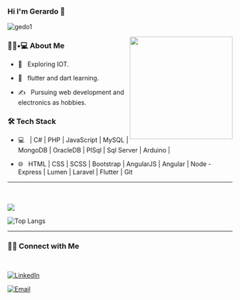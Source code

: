 ### Hi I'm Gerardo 👋

<!--![portada](https://user-images.githubusercontent.com/11398322/114464476-6d46c700-9bab-11eb-82ed-295ccf98bdf2.PNG)
-->

![gedo1](https://user-images.githubusercontent.com/11398322/120935355-02f06580-c6c8-11eb-87f7-d7eba0bbf8cb.png)


<img align='right' src="https://media.giphy.com/media/M9gbBd9nbDrOTu1Mqx/giphy.gif" width="230">

<h3> 👨🏻•💻 About Me </h3>



- 🤔 &nbsp; Exploring IOT.


- 🌱 &nbsp; flutter and dart learning.

- ✍️ &nbsp; Pursuing web development and electronics as hobbies.



<h3>🛠 Tech Stack</h3>



- 💻 &nbsp;  | C# | PHP |  JavaScript | MySQL | MongoDB | OracleDB | PlSql | Sql Server | Arduino |

- 🌐 &nbsp; HTML | CSS  | SCSS | Bootstrap | AngularJS | Angular | Node - Express | Lumen | Laravel | Flutter | Git 


<!--

- 🛢 &nbsp; MySQL | MongoDB

- 🔧 &nbsp; Git 

- 🖥 &nbsp; Illustrator| Photoshop | InDesign

-->


<!--
<h3>🛠 To Learn</h3>
<!--
- 🔧 &nbsp; AWS | Angular |
-->
<hr>



<br/><br/>
<img src="https://github-readme-stats.vercel.app/api?username=gedo1104&show_icons=true&theme=buefy&count_private=true&hide=issues&line_height=24">
<!--[![Shivam's GitHub Stats](https://github-readme-stats.vercel.app/api?username=gedrix&show_icons=true)](https://github.com/gedrix)-->

<!--![Top Langs](https://github-readme-stats.vercel.app/api/top-langs/?username=gedrix&show_icons=true)-->
![Top Langs](https://github-readme-stats.vercel.app/api/top-langs/?username=gedo1104&hide=hack,ShaderLab,Less,SCSS&langs_count=8)
<br>



<hr>



<h3> 🤝🏻 Connect with Me </h3>

<br>



<p align="center">



<a href="https://www.linkedin.com/in/gerardo-ramirez-0493/"><img alt="LinkedIn" src="https://img.shields.io/badge/LinkedIn-gerardo%20ramirez-blue?style=flat-square&logo=linkedin"></a>



<a href="gedo.rm04@gmail.com"><img alt="Email" src="https://img.shields.io/badge/Email-gedo.rm04@gmail.com-blue?style=flat-square&logo=gmail"></a>

</p>




<!--
![Visitor count](https://visitor-badge.laobi.icu/badge?page_id=shivam0110.shivam0110)   <img src="https://media.giphy.com/media/dxn6fRlTIShoeBr69N/giphy.gif" width="30">
<!--
**gedrix/gedrix** is a ✨ _special_ ✨ repository because its `README.md` (this file) appears on your GitHub profile.


Here are some ideas to get you started:

- 🔭 I’m currently working on ...
- 🌱 I’m currently learning ...
- 👯 I’m looking to collaborate on ...
- 🤔 I’m looking for help with ...
- 💬 Ask me about ...
- 📫 How to reach me: ...
- 😄 Pronouns: ...
- ⚡ Fun fact: ...
-->
